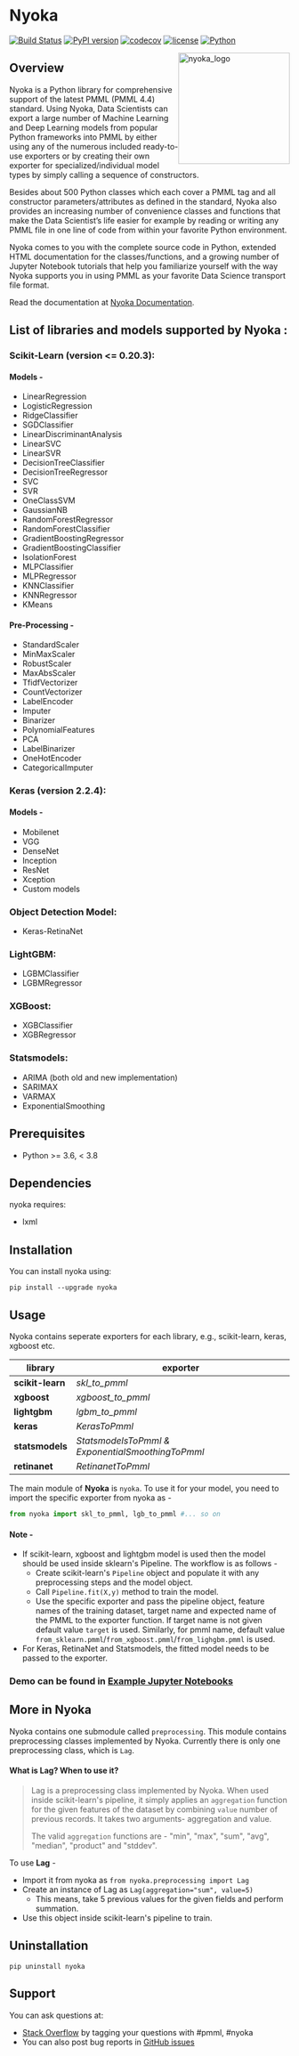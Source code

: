 
# Nyoka

[![Build Status](https://travis-ci.org/nyoka-pmml/nyoka.svg?branch=master)](https://travis-ci.org/nyoka-pmml/nyoka)
[![PyPI version](https://badge.fury.io/py/nyoka.svg)](https://pypi.org/project/nyoka/)
[![codecov](https://codecov.io/gh/nyoka-pmml/nyoka/branch/master/graph/badge.svg)](https://codecov.io/gh/nyoka-pmml/nyoka)
[![license](https://img.shields.io/github/license/nyoka-pmml/nyoka.svg)](https://github.com/nyoka-pmml/nyoka/blob/master/LICENSE)
[![Python](https://img.shields.io/badge/python-3.6%20%7C%203.7-blue)](https://pypi.org/project/nyoka/)

<img src="https://raw.githubusercontent.com/nyoka-pmml/nyoka/master/docs/nyoka_logo.PNG" alt="nyoka_logo" height="200" style="float:right"/>

## Overview

Nyoka is a Python library for comprehensive support of the latest PMML (PMML 4.4) standard. Using Nyoka, Data Scientists can export a large number of Machine Learning and Deep Learning models from popular Python frameworks into PMML by either using any of the numerous included ready-to-use exporters or by creating their own exporter for specialized/individual model types by simply calling a sequence of constructors.

Besides about 500 Python classes which each cover a PMML tag and all constructor parameters/attributes as defined in the standard, Nyoka also provides an increasing number of convenience classes and functions that make the Data Scientist’s life easier for example by reading or writing any PMML file in one line of code from within your favorite Python environment.

Nyoka comes to you with the complete source code in Python, extended HTML documentation for the classes/functions, and a growing number of Jupyter Notebook tutorials that help you familiarize yourself with the way Nyoka supports you in using PMML as your favorite Data Science transport file format.


Read the documentation at [Nyoka Documentation](http://docs.nyoka.org).

## List of libraries and models supported by Nyoka :

### Scikit-Learn (version <= 0.20.3):

#### Models -
* LinearRegression
* LogisticRegression
* RidgeClassifier
* SGDClassifier
* LinearDiscriminantAnalysis
* LinearSVC
* LinearSVR
* DecisionTreeClassifier
* DecisionTreeRegressor
* SVC
* SVR
* OneClassSVM
* GaussianNB
* RandomForestRegressor
* RandomForestClassifier
* GradientBoostingRegressor
* GradientBoostingClassifier
* IsolationForest
* MLPClassifier
* MLPRegressor
* KNNClassifier
* KNNRegressor
* KMeans

#### Pre-Processing -

* StandardScaler
* MinMaxScaler
* RobustScaler
* MaxAbsScaler
* TfidfVectorizer
* CountVectorizer
* LabelEncoder
* Imputer
* Binarizer
* PolynomialFeatures
* PCA
* LabelBinarizer
* OneHotEncoder
* CategoricalImputer

### Keras (version 2.2.4):

#### Models -
* Mobilenet
* VGG
* DenseNet
* Inception
* ResNet
* Xception
* Custom models

### Object Detection Model:
* Keras-RetinaNet

### LightGBM:

* LGBMClassifier
* LGBMRegressor


### XGBoost:

* XGBClassifier
* XGBRegressor

### Statsmodels:

* ARIMA (both old and new implementation)
* SARIMAX
* VARMAX
* ExponentialSmoothing

## Prerequisites

* Python >= 3.6, < 3.8

## Dependencies

nyoka requires:

* lxml


## Installation

You can install nyoka using:

```
pip install --upgrade nyoka
```
	
## Usage

Nyoka contains seperate exporters for each library, e.g., scikit-learn, keras, xgboost etc.

| library | exporter |
|--|--|
| **scikit-learn** | _skl_to_pmml_ |
| **xgboost** | _xgboost_to_pmml_ |
| **lightgbm** | _lgbm_to_pmml_ |
| **keras** | _KerasToPmml_ |
| **statsmodels** | _StatsmodelsToPmml & ExponentialSmoothingToPmml_ |
| **retinanet** | _RetinanetToPmml_ |

The main module of __Nyoka__ is `nyoka`. To use it for your model, you need to import the specific exporter from nyoka as -

```python
from nyoka import skl_to_pmml, lgb_to_pmml #... so on
```
#### Note -
 - If scikit-learn, xgboost and lightgbm model is used then the model should be used inside sklearn's Pipeline.
	The workflow is as follows -
	* Create scikit-learn's `Pipeline` object and populate it with any preprocessing steps and the model object.
	* Call `Pipeline.fit(X,y)` method to train the model.
	* Use the specific exporter and pass the pipeline object, feature names of the training dataset, target name and expected name of the PMML to the exporter function. If target name is not given default value `target` is used. Similarly, for pmml name, default value `from_sklearn.pmml`/`from_xgboost.pmml`/`from_lighgbm.pmml` is used. 
 - For Keras, RetinaNet and Statsmodels, the fitted model needs to be passed to the exporter.
 
### Demo can be found in [Example Jupyter Notebooks](https://github.com/nyoka-pmml/nyoka/tree/master/examples)


## More in Nyoka
Nyoka contains one submodule called `preprocessing`. This module contains preprocessing classes implemented by Nyoka. Currently there is only one preprocessing class, which is `Lag`.

#### What is Lag? When to use it?
>Lag is a preprocessing class implemented by Nyoka. When used inside scikit-learn's pipeline, it simply applies  an `aggregation` function for the given features of the dataset by combining `value` number of previous records. It takes two arguments- aggregation and value.
>
> The valid `aggregation` functions are -
"min",  "max",  "sum",  "avg",  "median",  "product" and "stddev".
>
To use __Lag__ -
* Import it from nyoka as `from nyoka.preprocessing import Lag`
* Create an instance of Lag as `Lag(aggregation="sum", value=5)`
	* This means, take 5 previous values for the given fields and perform summation.
* Use this object inside scikit-learn's pipeline to train.

## Uninstallation

```
pip uninstall nyoka
```

## Support

You can ask questions at:

*	[Stack Overflow](https://stackoverflow.com) by tagging your questions with #pmml, #nyoka
*	You can also post bug reports in [GitHub issues](https://github.com/nyoka-pmml/nyoka/issues) 
 
